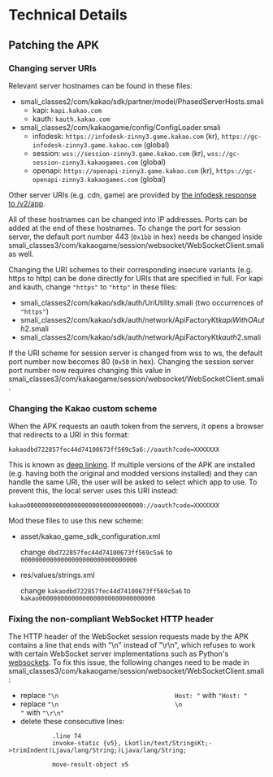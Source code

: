 # Technical Details

## Patching the APK

### Changing server URIs
Relevant server hostnames can be found in these files:
- smali_classes2/com/kakao/sdk/partner/model/PhasedServerHosts.smali
  - kapi: `kapi.kakao.com`
  - kauth: `kauth.kakao.com`
- smali_classes2/com/kakaogame/config/ConfigLoader.smali
  - infodesk: `https://infodesk-zinny3.game.kakao.com` (kr), `https://gc-infodesk-zinny3.game.kakao.com` (global)
  - session: `wss://session-zinny3.game.kakao.com` (kr), `wss://gc-session-zinny3.kakaogames.com` (global)
  - openapi: `https://openapi-zinny3.game.kakao.com` (kr), `https://gc-openapi-zinny3.kakaogames.com` (global)

Other server URIs (e.g. cdn, game) are provided by [the infodesk response to /v2/app](krdori/servers/kakao_server.py). 

All of these hostnames can be changed into IP addresses. Ports can be added at the end of these hostnames. To change the port for session server, the default port number 443 (`0x1bb` in hex) needs be changed inside smali_classes3/com/kakaogame/session/websocket/WebSocketClient.smali as well.

Changing the URI schemes to their corresponding insecure variants (e.g. https to http) can be done directly for URIs that are specified in full. For kapi and kauth, change `"https"` to `"http"` in these files:
- smali_classes2/com/kakao/sdk/auth/UriUtility.smali (two occurrences of `"https"`)
- smali_classes2/com/kakao/sdk/auth/network/ApiFactoryKt$kapiWithOAuth$2.smali
- smali_classes2/com/kakao/sdk/auth/network/ApiFactoryKt$kauth$2.smali

If the URI scheme for session server is changed from wss to ws, the default port number now becomes 80 (`0x50` in hex). Changing the session server port number now requires changing this value in smali_classes3/com/kakaogame/session/websocket/WebSocketClient.smali.

### Changing the Kakao custom scheme
When the APK requests an oauth token from the servers, it opens a browser that redirects to a URI in this format:
```
kakaodbd722857fec44d74100673ff569c5a6://oauth?code=XXXXXXX
```
This is known as [deep linking](https://developer.android.com/training/app-links/deep-linking). If multiple versions of the APK are installed (e.g. having both the original and modded versions installed) and they can handle the same URI, the user will be asked to select which app to use. To prevent this, the local server uses this URI instead:
```
kakao00000000000000000000000000000000://oauth?code=XXXXXXX
```

Mod these files to use this new scheme:
- asset/kakao_game_sdk_configuration.xml

  change `dbd722857fec44d74100673ff569c5a6` to `00000000000000000000000000000000`

- res/values/strings.xml

  change `kakaodbd722857fec44d74100673ff569c5a6` to `kakao00000000000000000000000000000000`

### Fixing the non-compliant WebSocket HTTP header
The HTTP header of the WebSocket session requests made by the APK contains a line that ends with "\n" instead of "\r\n", which refuses to work with certain WebSocket server implementations such as Python's [websockets](https://websockets.readthedocs.io/en/stable/). To fix this issue, the following changes need to be made in smali_classes3/com/kakaogame/session/websocket/WebSocketClient.smali:
- replace `"\n                                Host: "` with `"Host: "`
- replace `"\n                                \n                                "` with `"\r\n"`
- delete these consecutive lines:
```
            .line 74
            invoke-static {v5}, Lkotlin/text/StringsKt;->trimIndent(Ljava/lang/String;)Ljava/lang/String;

            move-result-object v5
```
